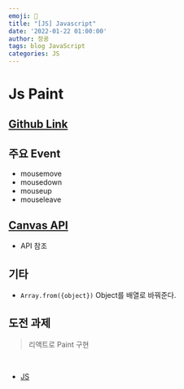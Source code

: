 ```yaml
---
emoji: 🧢
title: "[JS] Javascript"
date: '2022-01-22 01:00:00'
author: 정굥
tags: blog JavaScript
categories: JS
---
```

# Js Paint

## [Github Link](https://github.com/wjdrbdyd/paintsJs)
## 주요 Event
* mousemove
* mousedown
* mouseup
* mouseleave

## [Canvas API](https://developer.mozilla.org/en-US/docs/Web/API/CanvasRenderingContext2D)
* API 참조
  
## 기타 
* `Array.from({object})` Object를 배열로 바꿔준다. 

## 도전 과제
> 리액트로 Paint 구현

<br />

- [JS](/posts/JS)
  
```toc

```
